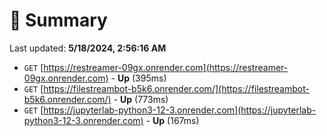 # 📖 Summary
Last updated: **5/18/2024, 2:56:16 AM**

- `GET` [https://restreamer-09gx.onrender.com](https://restreamer-09gx.onrender.com) - **Up** (395ms)
- `GET` [https://filestreambot-b5k6.onrender.com/](https://filestreambot-b5k6.onrender.com/) - **Up** (773ms)
- `GET` [https://jupyterlab-python3-12-3.onrender.com](https://jupyterlab-python3-12-3.onrender.com) - **Up** (167ms)
